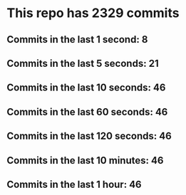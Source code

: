 # This repo has 2329 commits

## Commits in the last 1 second: 8
## Commits in the last 5 seconds: 21
## Commits in the last 10 seconds: 46
## Commits in the last 60 seconds: 46
## Commits in the last 120 seconds: 46
## Commits in the last 10 minutes: 46
## Commits in the last 1 hour: 46
